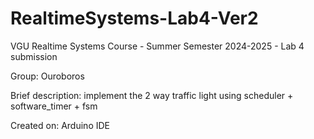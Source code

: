 # RealtimeSystems-Lab4-Ver2

VGU Realtime Systems Course - Summer Semester 2024-2025 - Lab 4 submission

Group: Ouroboros

Brief description: implement the 2 way traffic light using scheduler + software_timer + fsm


Created on: Arduino IDE
